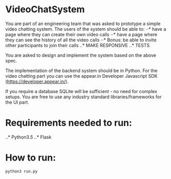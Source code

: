 # VideoChatSystem
You are part of an engineering team that was asked to prototype a simple video chatting system. The users of the system should be able to: 
⋅⋅* have a page where they can create their own video calls 
⋅⋅* have a page where they can see the history of all the video calls 
⋅⋅* Bonus: be able to invite other participants to join their calls 
..* MAKE RESPONSIVE
..* TESTS

You are asked to design and implement the system based on the above spec. 

The implementation of the backend system should be in Python. 
For the video chatting part you can use the appear.in Developer Javascript SDK (https://developer.appear.in/). 

If you require a database SQLite will be sufficient - no need for complex setups. You are free to use any industry standard libraries/frameworks for the UI part.


# Requirements needed to run:
..* Python3.5
..* Flask

# How to run:
~~~~
python3 run.py
~~~~
